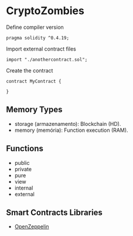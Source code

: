 # CryptoZombies


Define compiler version
```solidity
pragma solidity ^0.4.19;
```

Import external contract files
```solidity
import "./anothercontract.sol";
```

Create the contract
```solidity
contract MyContract {

}
```


## Memory Types
- storage (armazenamento): Blockchain (HD).
- memory (memória): Function execution (RAM).

## Functions

- public
- private
- pure
- view
- internal
- external


## Smart Contracts Libraries

- [OpenZeppelin](https://openzeppelin.com/)
